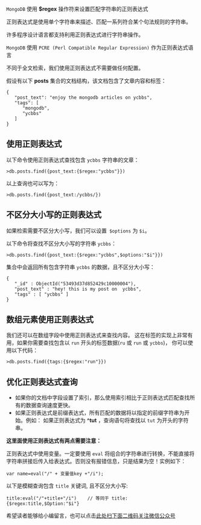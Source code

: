 `MongoDB` 使用 **$regex** 操作符来设置匹配字符串的正则表达式

正则表达式是使用单个字符串来描述、匹配一系列符合某个句法规则的字符串。

许多程序设计语言都支持利用正则表达式进行字符串操作。

`MongoDB` 使用 `PCRE (Perl Compatible Regular Expression)` 作为正则表达式语言

不同于全文检索，我们使用正则表达式不需要做任何配置。

假设有以下 **posts** 集合的文档结构，该文档包含了文章内容和标签：

```
{
   "post_text": "enjoy the mongodb articles on ycbbs",
   "tags": [
      "mongodb",
      "ycbbs"
   ]
}
```

## 使用正则表达式 ##

以下命令使用正则表达式查找包含 `ycbbs` 字符串的文章：

```
>db.posts.find({post_text:{$regex:"ycbbs"}})
```

以上查询也可以写为：

```
>db.posts.find({post_text:/ycbbs/})
```

## 不区分大小写的正则表达式 ##

如果检索需要不区分大小写，我们可以设置` $options` 为 `$i`。

以下命令将查找不区分大小写的字符串 `ycbbs`：

```
>db.posts.find({post_text:{$regex:"ycbbs",$options:"$i"}})
```

集合中会返回所有包含字符串 `ycbbs` 的数据，且不区分大小写：

```
{
   "_id" : ObjectId("53493d37d852429c10000004"),
   "post_text" : "hey! this is my post on  ycbbs", 
   "tags" : [ "ycbbs" ]
}
```

## 数组元素使用正则表达式 ##

我们还可以在数组字段中使用正则表达式来查找内容。 这在标签的实现上非常有用，如果你需要查找包含以 `run` 开头的标签数据(`ru` 或 `run` 或 `ycbbs`)， 你可以使用以下代码：

```
>db.posts.find({tags:{$regex:"run"}})
```

## 优化正则表达式查询 ##

 *  如果你的文档中字段设置了索引，那么使用索引相比于正则表达式匹配查找所有的数据查询速度更快。
 *  如果正则表达式是前缀表达式，所有匹配的数据将以指定的前缀字符串为开始。例如： 如果正则表达式为 **^tut** ，查询语句将查找以 `tut` 为开头的字符串。

**这里面使用正则表达式有两点需要注意：**

正则表达式中使用变量。一定要使用 `eval` 将组合的字符串进行转换，不能直接将字符串拼接后传入给表达式。否则没有报错信息，只是结果为空！实例如下：

```
var name=eval("/" + 变量值key +"/i");
```

以下是模糊查询包含 `title` 关键词, 且不区分大小写:

```
title:eval("/"+title+"/i")    // 等同于 title:{$regex:title,$Option:"$i"}
```

希望读者能够给小编留言，也可以点击[此处扫下面二维码关注微信公众号](https://www.ycbbs.vip/?p=28 "此处扫下面二维码关注微信公众号")